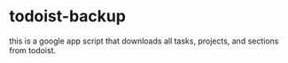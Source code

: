 # todoist-backup

this is a google app script that downloads all tasks, projects, and sections from todoist.